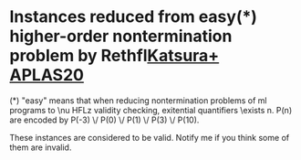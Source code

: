 # Instances reduced from easy(\*) higher-order nontermination problem by Rethfl[Katsura+ APLAS20](https://link.springer.com/chapter/10.1007%2F978-3-030-64437-6_5)


(\*) "easy" means that when reducing nontermination problems of ml programs to \\nu HFLz validity checking, exitential quantifiers \\exists n. P(n) are encoded by P(-3) \\/ P(0) \\/ P(1) \\/ P(3) \\/ P(10).

These instances are considered to be valid. Notify me if you think some of them are invalid.
